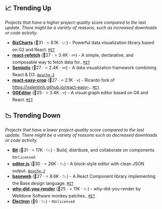 ## 📈 Trending Up

_Projects that have a higher project-quality score compared to the last update. There might be a variety of reasons, such as increased downloads or code activity._

- <b><a href="https://github.com/alibaba/BizCharts">BizCharts</a></b> (🥉31 ·  ⭐ 6.1K · 📈) - Powerful data visualization library based on G2 and React. <code><a href="http://bit.ly/34MBwT8">MIT</a></code>
- <b><a href="https://github.com/heroku/react-refetch">react-refetch</a></b> (🥉27 ·  ⭐ 3.4K · 💤) - A simple, declarative, and composable way to fetch data for.. <code><a href="http://bit.ly/34MBwT8">MIT</a></code>
- <b><a href="https://github.com/nteract/semiotic">Semiotic</a></b> (🥉27 ·  ⭐ 2.4K · 💤) - A data visualization framework combining React & D3. <code><a href="http://bit.ly/3nYMfla">Apache-2</a></code>
- <b><a href="https://github.com/ricardo-ch/react-easy-crop">react-easy-crop</a></b> (🥉27 ·  ⭐ 2.1K · 💀) - Ricardo fork of https://valentinh.github.io/react-easy-.. <code><a href="http://bit.ly/34MBwT8">MIT</a></code>
- <b><a href="https://github.com/alibaba/GGEditor">GGEditor</a></b> (🥉25 ·  ⭐ 3.4K · 💀) - A visual graph editor based on G6 and React. <code><a href="http://bit.ly/34MBwT8">MIT</a></code>

## 📉 Trending Down

_Projects that have a lower project-quality score compared to the last update. There might be a variety of reasons such as decreased downloads or code activity._

- <b><a href="https://github.com/teambit/bit">Bit</a></b> (🥉31 ·  ⭐ 17K · 📉) - Build, distribute, and collaborate on components. <code>❗Unlicensed</code>
- <b><a href="https://github.com/codex-team/editor.js">editor.js</a></b> (🥈30 ·  ⭐ 26K · 📉) - A block-style editor with clean JSON output. <code><a href="http://bit.ly/3nYMfla">Apache-2</a></code>
- <b><a href="https://github.com/uber/baseweb">baseweb</a></b> (🥉27 ·  ⭐ 8.6K · 📉) - A React Component library implementing the Base design language. <code><a href="http://bit.ly/34MBwT8">MIT</a></code>
- <b><a href="https://github.com/welldone-software/why-did-you-render">why-did-you-render</a></b> (🥉25 ·  ⭐ 11K · 📉) - why-did-you-render by Welldone Software monkey patches.. <code><a href="http://bit.ly/34MBwT8">MIT</a></code>
- <b><a href="{}">Electron</a></b> (🥉6 · 📉) -  <code>❗Unlicensed</code>

